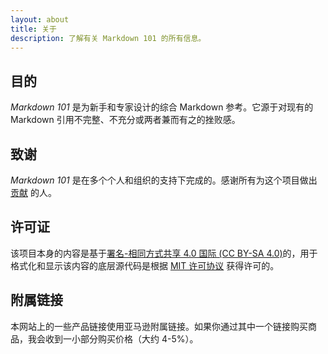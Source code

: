 ```yaml
---
layout: about
title: 关于
description: 了解有关 Markdown 101 的所有信息。
---
```


## 目的

*Markdown 101* 是为新手和专家设计的综合 Markdown 参考。它源于对现有的 Markdown 引用不完整、不充分或两者兼而有之的挫败感。

## 致谢

*Markdown 101* 是在多个个人和组织的支持下完成的。感谢所有为这个项目做出 [贡献](https://github.com/mattcone/markdown-guide/graphs/contributors) 的人。

## 许可证

该项目本身的内容是基于[署名-相同方式共享 4.0 国际 (CC BY-SA 4.0)](https://creativecommons.org/licenses/by-sa/4.0/)的，用于格式化和显示该内容的底层源代码是根据 [MIT 许可协议](https://github.com/mattcone/markdown-guide/blob/master/LICENSE.txt) 获得许可的。

## 附属链接

本网站上的一些产品链接使用亚马逊附属链接。如果你通过其中一个链接购买商品，我会收到一小部分购买价格（大约 4-5%）。